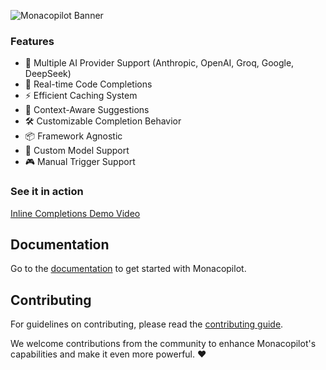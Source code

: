 ![Monacopilot Banner](https://i.postimg.cc/GhpGVjVG/monacopilot-banner.png)

### Features

- 🎯 Multiple AI Provider Support (Anthropic, OpenAI, Groq, Google, DeepSeek)
- 🔄 Real-time Code Completions
- ⚡️ Efficient Caching System
- 🎨 Context-Aware Suggestions
- 🛠️ Customizable Completion Behavior
- 📦 Framework Agnostic
- 🔌 Custom Model Support
- 🎮 Manual Trigger Support

### See it in action

[Inline Completions Demo Video](https://github.com/user-attachments/assets/f2ec4ae1-f658-4002-af9c-c6b1bbad70d9)

## Documentation

Go to the [documentation](https://copilot.arshadyaseen.com) to get started with Monacopilot.

## Contributing

For guidelines on contributing, please read the [contributing guide](https://github.com/arshad-yaseen/monacopilot/blob/main/CONTRIBUTING.md).

We welcome contributions from the community to enhance Monacopilot's capabilities and make it even more powerful. ❤️

